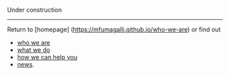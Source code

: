 
Under construction



------------------------------------------

Return to [homepage] (https://mfumagalli.github.io/who-we-are) or find out
- [who we are](https://mfumagalli.github.io/who-we-are)
- [what we do](https://mfumagalli.github.io/what-we-do) 
- [how we can help you](https://mfumagalli.github.io/how-we-can-help-you)
- [news](https://mfumagalli.github.io/news).



